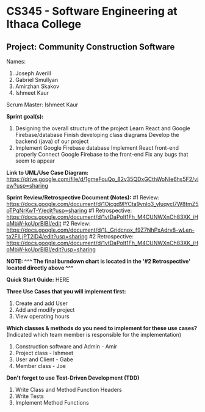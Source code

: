 # CS345 - Software Engineering at Ithaca College
## Project: Community Construction Software

Names:
1. Joseph Averill
2. Gabriel Smullyan
3. Amirzhan Skakov
4. Ishmeet Kaur

Scrum Master: Ishmeet Kaur

**Sprint goal(s):**
1. Designing the overall structure of the project
   Learn React and Google Firebase/database
   Finish developing class diagrams
   Develop the backend (java) of our project
2. Implement Google Firebase database
   Implement React front-end properly
   Connect Google Firebase to the front-end
   Fix any bugs that seem to appear

**Link to UML/Use Case Diagram:**
https://drive.google.com/file/d/1gmeFouQo_82v35QDxGCthWoNIe6hs5F2/view?usp=sharing

**Sprint Review/Retrospective Document (Notes):**
#1 Review:
https://docs.google.com/document/d/1Oicgd9lYCta9vnIo3_yIuqycl7W8tmZ5oTPqNrKwT-Y/edit?usp=sharing
#1 Retrospective:
https://docs.google.com/document/d/1vtDaPoIt1Fh_M4CUNWXnCh83XK_iHoMbW-koUprBlBI/edit
#2 Review:
https://docs.google.com/document/d/1L_Gridcnox_f9Z7NhPxAdrv8-wLen-ta2FILjPT2lD4/edit?usp=sharing
#2 Retrospective:
https://docs.google.com/document/d/1vtDaPoIt1Fh_M4CUNWXnCh83XK_iHoMbW-koUprBlBI/edit?usp=sharing

**NOTE: ^^^ The final burndown chart is located in the '#2 Retrospective' located directly above ^^^**

**Quick Start Guide:**
HERE

**Three Use Cases that you will implement first:**
1. Create and add User
2. Add and modify project
3. View operating hours

**Which classes & methods do you need to implement for these use cases?**
(Indicated which team member is responsible for the implementation)
1. Construction software and Admin - Amir
2. Project class - Ishmeet
3. User and Client - Gabe
4. Member class - Joe

**Don't forget to use Test-Driven Development (TDD)**
1. Write Class and Method Function Headers
2. Write Tests
3. Implement Method Functions


